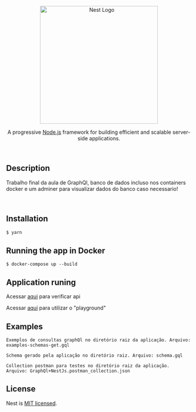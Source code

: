 <p align="center">
  <a href="http://nestjs.com/" target="blank"><img src="https://nestjs.com/img/logo_text.svg" width="320" alt="Nest Logo" /></a>
</p>

[circleci-image]: https://img.shields.io/circleci/build/github/nestjs/nest/master?token=abc123def456
[circleci-url]: https://circleci.com/gh/nestjs/nest

  <p align="center">A progressive <a href="http://nodejs.org" target="_blank">Node.js</a> framework for building efficient and scalable server-side applications.</p>
    <p align="center">

<p><br>

## Description

Trabalho final da aula de GraphQl, banco de dados incluso nos containers docker e um adminer para visualizar dados do banco caso necessario!

<p><br>

## Installation

```bash
$ yarn
```

## Running the app in Docker
```
$ docker-compose up --build
```

## Application runing
Acessar [aqui](http://localhost:3000) para verificar api
<p>

Acessar [aqui](http://localhost:3000/graphql) para utilizar o "playground"
<p>

## Examples
```
Exemplos de consultas graphQl no diretório raiz da aplicação. Arquivo: examples-schemas-get.gql

Schema gerado pela aplicação no diretório raiz. Arquivo: schema.gql

Collection postman para testes no diretório raiz da aplicação. Arquivo: GraphQl+NestJs.postman_collection.json
```

## License

Nest is [MIT licensed](LICENSE).
